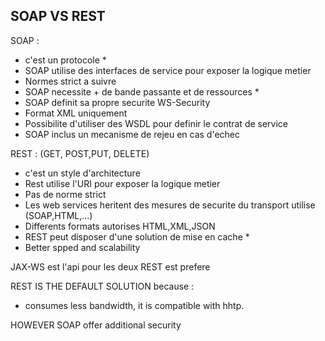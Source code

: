 ## SOAP VS REST


SOAP :
 - c'est un protocole *
 - SOAP utilise des interfaces de service pour exposer la logique metier
 - Normes strict a suivre
 - SOAP necessite + de bande passante et de ressources *
 - SOAP definit sa propre securite WS-Security
 - Format XML uniquement
 - Possibilite d'utiliser des WSDL pour definir le contrat de service
 - SOAP inclus un mecanisme de rejeu en cas d'echec



REST : (GET, POST,PUT, DELETE)
 - c'est un style d'architecture
 - Rest utilise l'URI pour exposer la logique metier
 - Pas de norme strict
 - Les web services heritent des mesures de securite du transport utilise (SOAP,HTML,...)
 - Differents formats autorises HTML,XML,JSON
 - REST peut disposer d'une solution de mise en cache *
 - Better spped and scalability
 
 
 JAX-WS est l'api pour les deux
 REST est prefere
 

REST IS THE DEFAULT SOLUTION because :
 - consumes less bandwidth, it is compatible with hhtp.
 
HOWEVER SOAP offer additional security